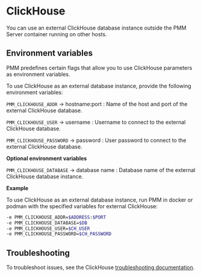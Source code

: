 # ClickHouse

You can use an external ClickHouse database instance outside the PMM Server container running on other hosts.

## Environment variables

PMM predefines certain flags that allow you to use ClickHouse parameters as environment variables.


To use ClickHouse as an external database instance, provide the following environment variables: 
 
`PMM_CLICKHOUSE_ADDR` -> hostname:port
:   Name of the host and port of the external ClickHouse database. 

`PMM_CLICKHOUSE_USER` -> username
:   Username to connect to the external ClickHouse database.

`PMM_CLICKHOUSE_PASSWORD` -> password
:   User password to connect to the external ClickHouse database.

**Optional environment variables**

`PMM_CLICKHOUSE_DATABASE` -> database name
:   Database name of the external ClickHouse database instance.

**Example**

To use ClickHouse as an external database instance, run PMM in docker or podman with the specified variables for external ClickHouse:
​​

```sh
-e PMM_CLICKHOUSE_ADDR=$ADDRESS:$PORT
-e PMM_CLICKHOUSE_DATABASE=$DB
-e PMM_CLICKHOUSE_USER=$CH_USER
-e PMM_CLICKHOUSE_PASSWORD=$CH_PASSWORD
```

## Troubleshooting

To troubleshoot issues, see the ClickHouse [troubleshooting documentation](https://clickhouse.com/docs/en/operations/troubleshooting/).

